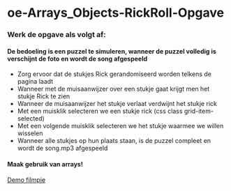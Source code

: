 # oe-Arrays_Objects-RickRoll-Opgave
### Werk de opgave als volgt af:
#### De bedoeling is een puzzel te simuleren, wanneer de puzzel volledig is verschijnt de foto en wordt de song afgespeeld
* Zorg ervoor dat de stukjes Rick gerandomiseerd worden telkens de pagina laadt
* Wanneer met de muisaanwijzer over een stukje gaat krijgt men het stukje Rick te zien
* Wanneer de muisaanwijzer het stukje verlaat verdwijnt het stukje rick
* Met een muisklik selecteren we een stukje rick (css class grid-item-selected)
* Met een volgende muisklik selecteren we het stukje waarmee we willen wisselen
* Wanneer alle stukjes op hun plaats staan, is de puzzel compleet en wordt de song.mp3 afgespeeld
#### Maak gebruik van arrays!

<a href="https://github.com/howest-gp-wfa/oe-Arrays_Objects-RickRoll-Opgave/raw/master/img/demo.mp4">Demo filmpje</a>
